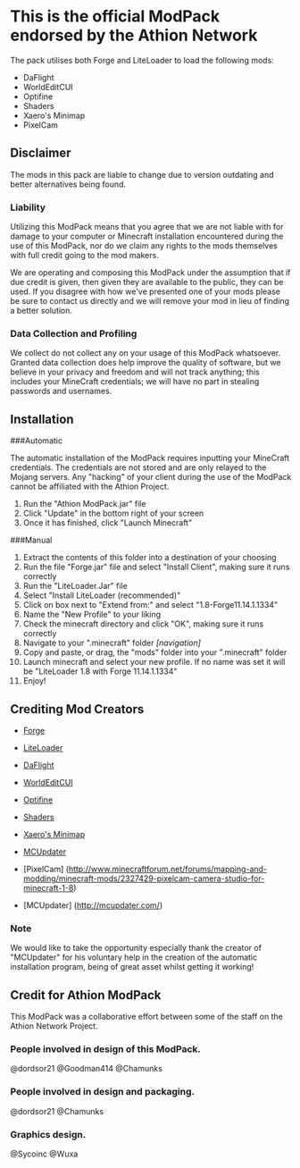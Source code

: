 # This is the official ModPack endorsed by the Athion Network

The pack utilises both Forge and LiteLoader to load the following mods:
  - DaFlight
  - WorldEditCUI
  - Optifine
  - Shaders
  - Xaero's Minimap
  - PixelCam

## Disclaimer

 The mods in this pack are liable to change due to version outdating and better alternatives being
 found.

### Liability

 Utilizing this ModPack means that you agree that we are not liable with for damage to your computer or Minecraft installation encountered during the use of this ModPack, nor do we claim any rights to the mods themselves with full credit going to the mod makers.

 We are operating and composing this ModPack under the assumption that if due credit is given, then given they are available to the public, they can be used.  If you disagree with how we've presented one of your mods please be sure to contact us directly and we will remove your mod in lieu of finding a better solution.

### Data Collection and Profiling

 We collect do not collect any on your usage of this ModPack whatsoever.  Granted data collection does help improve the quality of software, but we believe in your privacy and freedom and will not track anything; this includes your MineCraft credentials; we will have no part in stealing passwords and usernames.  

## Installation

###Automatic

The automatic installation of the ModPack requires inputting your MineCraft credentials. The credentials are not stored and are only relayed to the Mojang servers. Any "hacking" of your client during the use of the ModPack cannot be affiliated with the Athion Project.

   1. Run the "Athion ModPack.jar" file
   2. Click "Update" in the bottom right of your screen
   3. Once it has finished, click "Launch Minecraft"

###Manual

   1. Extract the contents of this folder into a destination of your choosing
   2. Run the file "Forge.jar" file and select "Install Client", making sure it runs correctly
   3. Run the "LiteLoader.Jar" file
   4. Select "Install LiteLoader (recommended)"
   5. Click on box next to "Extend from:" and select "1.8-Forge11.14.1.1334"
   6. Name the "New Profile" to your liking
   7. Check the minecraft directory and click "OK", making sure it runs correctly
   8. Navigate to your ".minecraft" folder *[navigation]*
   9. Copy and paste, or drag, the "mods" folder into your ".minecraft" folder
   10. Launch minecraft and select your new profile. If no name was set it will be "LiteLoader 1.8 with Forge 11.14.1.1334"
   11. Enjoy!

## Crediting Mod Creators

 - [Forge](http://www.minecraftforge.net/forum/)
 
 - [LiteLoader](http://www.liteloader.com/)
 
 - [DaFlight](http://www.minecraftforum.net/forums/mapping-and-modding/minecraft-mods/1293938-daflight-fly-mod-v2-4r9)
 
 - [WorldEditCUI](http://www.minecraftforum.net/forums/mapping-and-modding/minecraft-mods/1292886-worldeditcui)
 
 - [Optifine](http://optifine.net/home)
 
 - [Shaders](http://www.shadersmod.net/)
 
 - [Xaero's Minimap](http://www.planetminecraft.com/mod/xaeros-minimap/)
 
 - [MCUpdater](http://mcupdater.com/)
 
 - [PixelCam] (http://www.minecraftforum.net/forums/mapping-and-modding/minecraft-mods/2327429-pixelcam-camera-studio-for-minecraft-1-8)
 
 - [MCUpdater] (http://mcupdater.com/)
 
### Note

  We would like to take the opportunity especially thank the creator of "MCUpdater" for his voluntary help in the creation of the automatic installation program, being of great asset whilst getting it working!
  
## Credit for Athion ModPack
This ModPack was a collaborative effort between some of the staff on the Athion Network Project.  

### People involved in design of this ModPack.

@dordsor21
@Goodman414
@Chamunks

### People involved in design and packaging.

@dordsor21
@Chamunks

### Graphics design.

@Sycoinc
@Wuxa
